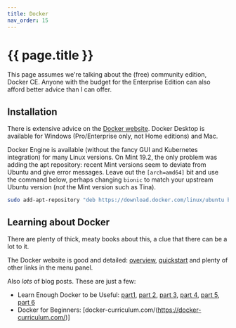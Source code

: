 ```yaml
---
title: Docker
nav_order: 15
---
```


# {{ page.title }}

This page assumes we're talking about the (free) community edition, Docker CE. Anyone with the budget for the Enterprise Edition can also afford better advice than I can offer.

## Installation

There is extensive advice on the [Docker website](https://docs.docker.com/install/). Docker Desktop is available for Windows (Pro/Enterprise only, not Home editions) and Mac.

Docker Engine is available (without the fancy GUI and Kubernetes integration) for many Linux versions. On Mint 19.2, the only problem was adding the apt repository: recent Mint versions seem to deviate from Ubuntu and give error messages. Leave out the `[arch=amd64]` bit and use the command below, perhaps changing `bionic` to match your upstream Ubuntu version (*not* the Mint version such as Tina).

```sh
sudo add-apt-repository "deb https://download.docker.com/linux/ubuntu bionic stable"
```

## Learning about Docker

There are plenty of thick, meaty books about this, a clue that there can be a lot to it.

The Docker website is good and detailed: [overview](https://docs.docker.com/engine/docker-overview/), [quickstart](https://docs.docker.com/get-started/) and plenty of other links in the menu panel.

Also *lots* of blog posts. These are just a few:
- Learn Enough Docker to be Useful: [part1](https://towardsdatascience.com/learn-enough-docker-to-be-useful-b7ba70caeb4b), [part 2](https://towardsdatascience.com/learn-enough-docker-to-be-useful-1c40ea269fa8), [part 3](https://towardsdatascience.com/learn-enough-docker-to-be-useful-b0b44222eef5), [part 4](https://towardsdatascience.com/slimming-down-your-docker-images-275f0ca9337e), [part 5](https://towardsdatascience.com/15-docker-commands-you-should-know-970ea5203421), [part 6](https://towardsdatascience.com/pump-up-the-volumes-data-in-docker-a21950a8cd8)
- Docker for Beginners: [docker-curriculum.com/(https://docker-curriculum.com/)]
